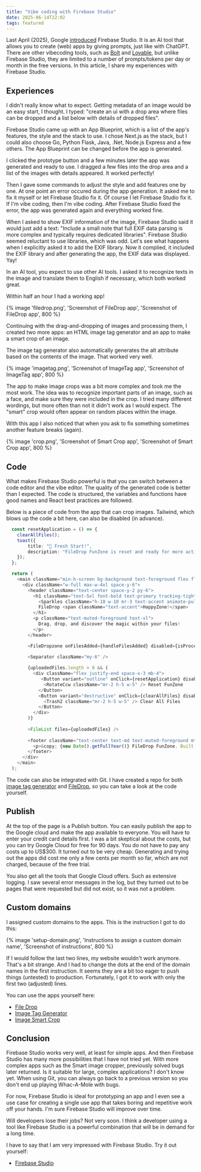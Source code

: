 ```yaml
---
title: "Vibe coding with Firebase Studio"
date: 2025-06-14T22:02
tags: featured
---
```


Last April (2025), Google [introduced](https://firebase.blog/posts/2025/04/introducing-firebase-studio/) Firebase Studio.
It is an AI tool that allows you to create (web) apps by giving prompts, just like with ChatGPT.
There are other vibecoding tools, such as [Bolt](https://bolt.new/) and [Lovable](https://lovable.dev/),
but unlike Firebase Studio, they are limited to a number of prompts/tokens per day or month in the free versions.
In this article, I share my experiences with Firebase Studio.

## Experiences

I didn't really know what to expect.
Getting metadata of an image would be an easy start, I thought.
I typed: "create an ui with a drop area where files can be dropped and a list below with details of dropped files".

Firebase Studio came up with an App Blueprint, which is a list of the app's features, the style and the stack to use. I chose Next.js as the stack,
but I could also choose Go, Python Flask, Java, .Net, Node.js Express and a few others.
The App Blueprint can be changed before the app is generated.

I clicked the prototype button and a few minutes later the app was generated and ready to use.
I dragged a few files into the drop area and a list of the images with details appeared. It worked perfectly!

Then I gave some commands to adjust the style and add features one by one.
At one point an error occured during the app generation.
It asked me to fix it myself or let Firebase Studio fix it.
Of course I let Firebase Studio fix it. If I'm vibe coding, then I'm vibe coding.
After Firebase Studio fixed the error, the app was generated again and everything worked fine.

When I asked to show EXIF information of the image, Firebase Studio said it would just add a text:
"Include a small note that full EXIF data parsing is more complex and typically requires dedicated libraries".
Firebase Studio seemed reluctant to use libraries, which was odd.
Let's see what happens when I explicitly asked it to add the EXIF library.
Now it complied, it included the EXIF library and after generating the app, the EXIF data was displayed. Yay!

In an AI tool, you expect to use other AI tools.
I asked it to recognize texts in the image and translate them to English if necessary, which both worked great.

Within half an hour I had a working app!

{% image 'filedrop.png', 'Screenshot of FileDrop app', 'Screenshot of FileDrop app', 800 %}

Continuing with the drag-and-dropping of images and processing them, I created two more apps: an HTML image tag generator and
an app to make a smart crop of an image.

The image tag generator also automatically generates the alt attribute based on the contents of the image.
That worked very well.

{% image 'imagetag.png', 'Screenshot of ImageTag app', 'Screenshot of ImageTag app', 800 %}

The app to make image crops was a bit more complex and took me the most work. 
The idea was to recognize important parts of an image, such as a face,
and make sure they were included in the crop. I tried many different wordings, but more often than not it didn't work as I would expect.
The "smart" crop would often appear on random places within the image.

With this app I also noticed that when you ask to fix something sometimes another feature breaks (again).

{% image 'crop.png', 'Screenshot of Smart Crop app', 'Screenshot of Smart Crop app', 800 %}

## Code

What makes Firebase Studio powerful is that you can switch between a code editor and the vibe editor.
The quality of the generated code is better than I expected. The code is structured, the variables and functions have good names
and React best practices are followed.

Below is a piece of code from the app that can crop images.
Tailwind, which blows up the code a bit here, can also be disabled (in advance).

```typescript jsx
  const resetApplication = () => {
    clearAllFiles();
    toast({
        title: "🎉 Fresh Start!",
        description: "FileDrop FunZone is reset and ready for more action!",
    });
  };

  return (
    <main className="min-h-screen bg-background text-foreground flex flex-col items-center p-4 md:p-8 selection:bg-accent selection:text-accent-foreground">
      <div className="w-full max-w-4xl space-y-6">
        <header className="text-center space-y-2 py-6">
          <h1 className="text-5xl font-bold text-primary tracking-tight flex items-center justify-center">
            <Sparkles className="h-10 w-10 mr-3 text-accent animate-pulse" />
            FileDrop <span className="text-accent">HappyZone!</span>
          </h1>
          <p className="text-muted-foreground text-xl">
            Drag, drop, and discover the magic within your files!
          </p>
        </header>

        <FileDropzone onFilesAdded={handleFilesAdded} disabled={isProcessingDrop} />
        
        <Separator className="my-6" />

        {uploadedFiles.length > 0 && (
          <div className="flex justify-end space-x-3 mb-4">
             <Button variant="outline" onClick={resetApplication} disabled={isProcessingDrop || uploadedFiles.length === 0} className="rounded-lg shadow-md hover:shadow-lg transition-shadow">
              <RotateCcw className="mr-2 h-5 w-5" /> Reset FunZone
            </Button>
            <Button variant="destructive" onClick={clearAllFiles} disabled={isProcessingDrop || uploadedFiles.length === 0} className="rounded-lg shadow-md hover:shadow-lg transition-shadow">
              <Trash2 className="mr-2 h-5 w-5" /> Clear All Files
            </Button>
          </div>
        )}
        
        <FileList files={uploadedFiles} />
        
        <footer className="text-center text-md text-muted-foreground mt-10 py-6 border-t">
          <p>&copy; {new Date().getFullYear()} FileDrop FunZone. Built with Next.js, GenAI, and a sprinkle of joy!</p>
        </footer>
      </div>
    </main>
  );
```

The code can also be integrated with Git.
I have created a repo for both [image tag generator](https://github.com/edwinm/image-tag-generator/) and [FileDrop](https://github.com/edwinm/FileDropFunZone),
so you can take a look at the code yourself.

## Publish

At the top of the page is a Publish button. You can easily publish the app to the Google cloud and make the app available to everyone.
You will have to enter your credit card details first. I was a bit skeptical about the costs, but you can try Google Cloud for free for 90 days.
You do not have to pay any costs up to US$300.
It turned out to be very cheap.
Generating and trying out the apps did cost me only a few cents per month so far, which
are not charged, because of the free trial.

You also get all the tools that Google Cloud offers. Such as extensive logging. I saw several error messages in the log,
but they turned out to be pages that were requested but did not exist, so it was not a problem.

## Custom domains

I assigned custom domains to the apps. This is the instruction I got to do this:

{% image 'setup-domain.png', 'Instructions to assign a custom domain name', 'Screenshot of instructions', 800 %}

If I would follow the last two lines, my website wouldn't work anymore. That's a bit strange.
And I had to change the dots at the end of the domain names in the first instruction.
It seems they are a bit too eager to push things (untested) to production.
Fortunately, I got it to work with only the first two (adjusted) lines.

You can use the apps yourself here:

- [File Drop](https://filedrop.bitstorm.org/)
- [Image Tag Generator](https://imagetag.bitstorm.org/)
- [Image Smart Crop](https://smartcrop.bitstorm.org/)

## Conclusion

Firebase Studio works very well, at least for simple apps. And then Firebase Studio has many more possibilities that I have not tried yet.
With more complex apps such as the Smart image cropper, previously solved bugs later returned.
Is it suitable for large, complex applications? I don't know yet.
When using Git, you can always go back to a previous version so you don't end up playing Whac-A-Mole with bugs.

For now, Firebase Studio is ideal for prototyping an app and I even see a use case for creating a single use app that takes boring and repetitive work off your hands.
I'm sure Firebase Studio will improve over time.

Will developers lose their jobs? Not very soon.
I think a developer using a tool like Firebase Studio is a powerful combination that will be in demand for a long time.

I have to say that I am very impressed with Firebase Studio. Try it out yourself:

- [Firebase Studio](https://firebase.studio/)